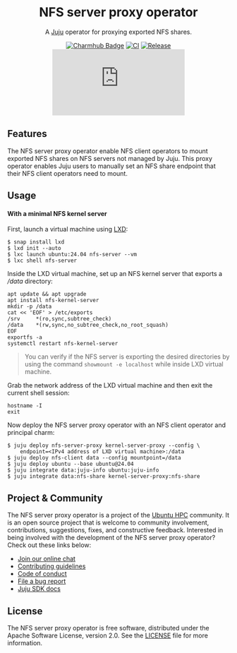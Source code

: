 <div align="center">

# NFS server proxy operator

A [Juju](https://juju.is) operator for proxying exported NFS shares.

[![Charmhub Badge](https://charmhub.io/nfs-server-proxy/badge.svg)](https://charmhub.io/nfs-server-proxy)
[![CI](https://github.com/canonical/nfs-server-proxy-operator/actions/workflows/ci.yaml/badge.svg)](https://github.com/canonical/nfs-server-proxy-operator/actions/workflows/ci.yaml/badge.svg)
[![Release](https://github.com/canonical/nfs-server-proxy-operator/actions/workflows/release.yaml/badge.svg)](https://github.com/canonical/nfs-client-operator/actions/workflows/release.yaml/badge.svg)
[![Matrix](https://img.shields.io/matrix/ubuntu-hpc%3Amatrix.org?logo=matrix&label=ubuntu-hpc)](https://matrix.to/#/#ubuntu-hpc:matrix.org)

</div>

## Features

The NFS server proxy operator enable NFS client operators to mount exported NFS shares
on NFS servers not managed by Juju. This proxy operator enables Juju users to manually set 
an NFS share endpoint that their NFS client operators need to mount.

## Usage

#### With a minimal NFS kernel server

First, launch a virtual machine using [LXD](https://ubuntu.com/lxd):

```shell
$ snap install lxd
$ lxd init --auto
$ lxc launch ubuntu:24.04 nfs-server --vm
$ lxc shell nfs-server
```

Inside the LXD virtual machine, set up an NFS kernel server that exports
a _/data_ directory:

```shell
apt update && apt upgrade
apt install nfs-kernel-server
mkdir -p /data
cat << 'EOF' > /etc/exports
/srv     *(ro,sync,subtree_check)
/data    *(rw,sync,no_subtree_check,no_root_squash)
EOF
exportfs -a
systemctl restart nfs-kernel-server
```

> You can verify if the NFS server is exporting the desired directories
> by using the command `showmount -e localhost` while inside LXD virtual machine.

Grab the network address of the LXD virtual machine and then exit the current shell session:

```shell
hostname -I
exit
```

Now deploy the NFS server proxy operator with an NFS client operator and principal charm:

```shell
$ juju deploy nfs-server-proxy kernel-server-proxy --config \
    endpoint=<IPv4 address of LXD virtual machine>:/data
$ juju deploy nfs-client data --config mountpoint=/data
$ juju deploy ubuntu --base ubuntu@24.04
$ juju integrate data:juju-info ubuntu:juju-info
$ juju integrate data:nfs-share kernel-server-proxy:nfs-share
```

## Project & Community

The NFS server proxy operator is a project of the [Ubuntu HPC](https://discourse.ubuntu.com/t/high-performance-computing-team/35988) 
community. It is an open source project that is welcome to community involvement, contributions, suggestions, fixes, and 
constructive feedback. Interested in being involved with the development of the NFS server proxy operator? Check out these links below:

* [Join our online chat](https://matrix.to/#/#ubuntu-hpc:matrix.org)
* [Contributing guidelines](./CONTRIBUTING.md)
* [Code of conduct](https://ubuntu.com/community/ethos/code-of-conduct)
* [File a bug report](https://github.com/canonical/nfs-server-proxy-operator/issues)
* [Juju SDK docs](https://juju.is/docs/sdk)

## License

The NFS server proxy operator is free software, distributed under the
Apache Software License, version 2.0. See the [LICENSE](./LICENSE) file for more information.

